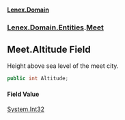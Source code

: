 #### [Lenex.Domain](index.md 'index')
### [Lenex.Domain.Entities](Lenex.Domain.Entities.md 'Lenex.Domain.Entities').[Meet](Lenex.Domain.Entities.Meet.md 'Lenex.Domain.Entities.Meet')

## Meet.Altitude Field

Height above sea level of the meet city.

```csharp
public int Altitude;
```

#### Field Value
[System.Int32](https://docs.microsoft.com/en-us/dotnet/api/System.Int32 'System.Int32')